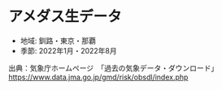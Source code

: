 # アメダス生データ

- 地域: 釧路・東京・那覇
- 季節: 2022年1月・2022年8月

出典：気象庁ホームページ　「過去の気象データ・ダウンロード」 <https://www.data.jma.go.jp/gmd/risk/obsdl/index.php>
